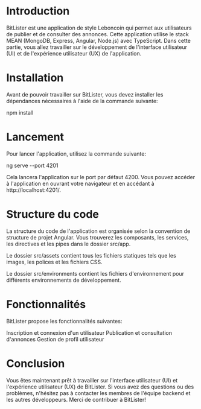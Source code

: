 # Introduction

BitLister est une application de style Leboncoin qui permet aux utilisateurs de publier et de consulter des annonces. Cette application utilise le stack MEAN (MongoDB, Express, Angular, Node.js) avec TypeScript. Dans cette partie, vous allez travailler sur le développement de l'interface utilisateur (UI) et de l'expérience utilisateur (UX) de l'application.

# Installation

Avant de pouvoir travailler sur BitLister, vous devez installer les dépendances nécessaires à l'aide de la commande suivante:

npm install

# Lancement

Pour lancer l'application, utilisez la commande suivante:

ng serve --port 4201

Cela lancera l'application sur le port par défaut 4200. Vous pouvez accéder à l'application en ouvrant votre navigateur et en accédant à http://localhost:4201/.

# Structure du code

La structure du code de l'application est organisée selon la convention de structure de projet Angular. Vous trouverez les composants, les services, les directives et les pipes dans le dossier src/app.

Le dossier src/assets contient tous les fichiers statiques tels que les images, les polices et les fichiers CSS.

Le dossier src/environments contient les fichiers d'environnement pour différents environnements de développement.

# Fonctionnalités

BitLister propose les fonctionnalités suivantes:

Inscription et connexion d'un utilisateur
Publication et consultation d'annonces
Gestion de profil utilisateur

# Conclusion

Vous êtes maintenant prêt à travailler sur l'interface utilisateur (UI) et l'expérience utilisateur (UX) de BitLister. Si vous avez des questions ou des problèmes, n'hésitez pas à contacter les membres de l'équipe backend et les autres développeurs. Merci de contribuer à BitLister!
